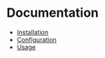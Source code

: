 # Documentation

- [Installation](Installation.md)
- [Configuration](Configuration.md)
- [Usage](Usage.md)
